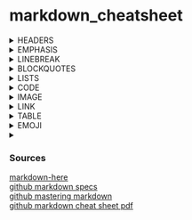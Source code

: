 # markdown_cheatsheet

<details><summary> HEADERS </summary>
<p>
  
```markdown
# h1
## h2
### h3
#### h4
##### h5
###### h6
```
# h1
## h2
### h3
#### h4
##### h5
###### h6

</p>
</details>

<details><summary> EMPHASIS </summary>
<p>

```markdown
*This text will be italic*  
_This will also be italic_  
**This text will be bold**  
__This will also be bold__  
*You **can** combine them*  
_**or use both together**_
```

*This text will be italic*  
_This will also be italic_  
**This text will be bold**  
__This will also be bold__  
*You **can** combine them*  
_**or use both together**_

</p>
</details>

<details><summary> LINEBREAK </summary>
<p>
  
```
Hello  (<-- no spaces)
World
```

Hello
World

---
 
```
Hello  (<-- one spaces)
World
```

Hello 
World

---

```
Hello  (<-- two spaces)
World
```

Hello  
World

---

```
Hello
World
```

Hello
World

---

```
Hello<br/>
World
```

Hello<br/>
World

---

```
Hello

World
```

Hello

World

---

```
hello\
world
```

hello\
world


</p>
</details>

<details><summary> BLOCKQUOTES </summary>
<p>

```markdown
As Kanye West said:

> We're living the future so
> the present is our past.
```

As Kanye West said:

> We're living the future so
> the present is our past.

</p>
</details>

<details><summary> LISTS </summary>
<p>

#### Unordered

```markdown
* Item 1
* Item 2
  * Item 2a
  * Item 2b
```

* Item 1
* Item 2
  * Item 2a
  * Item 2b
  
---

#### Ordered

```markdown
1. Item 1
1. Item 2
1. Item 3
   1. Item 3a
   1. Item 3b
```

1. Item 1
1. Item 2
1. Item 3
   1. Item 3a
   1. Item 3b
  
---  

 #### Task List
 
 ```markdown
- [x] @mentions, #refs, [links](), **formatting**, and <del>tags</del> supported
- [x] list syntax required (any unordered or ordered list supported)
- [x] this is a complete item
- [ ] this is an incomplete item
 ```
 
- [x] @mentions, #refs, [links](), **formatting**, and <del>tags</del> supported
- [x] list syntax required (any unordered or ordered list supported)
- [x] this is a complete item
- [ ] this is an incomplete item

</p>
</details>


<details><summary> CODE </summary>
<p>
  
#### inline code

```markdown
the `print()` functions prints text
```

the `print()` functions prints text

---

#### block code

````markdown
this is a Python function:
```python
def foo(bar):
  print(bar)
```
````

```python
def foo(bar):
  print(bar)
```

</p>
</details>

<details><summary> IMAGE </summary>
<p>

```markdown
![wikipedia logo](https://upload.wikimedia.org/wikipedia/commons/8/80/Wikipedia-logo-v2.svg)
```

![wikipedia logo](https://upload.wikimedia.org/wikipedia/commons/8/80/Wikipedia-logo-v2.svg)

</p>
</details>


<details><summary> LINK </summary>
<p>

```markdown
[www.wikipadia.org](http://www.wikipedia.org)  
http://www.github.com/
```
[www.wikipadia.org](http://www.wikipedia.org)  
http://www.github.com/

</p>
</details>

<details><summary> TABLE </summary>
<p>

```markdown
First Header | Second Header
------------ | -------------
Content from cell 1 | Content from cell 2
Content in the first column | Content in the second column
```

First Header | Second Header
------------ | -------------
Content from cell 1 | Content from cell 2
Content in the first column | Content in the second column

</p>
</details>



<details><summary> EMOJI </summary>
<p>

```markdown
:+1: :sparkles: :camel: :tada: :rocket: :metal: :octocat:
```

:+1: :sparkles: :camel: :tada: :rocket: :metal: :octocat

[https://github.com/ikatyang/emoji-cheat-sheet/blob/master/README.md](https://github.com/ikatyang/emoji-cheat-sheet/blob/master/README.md)  
[www.emoji-cheat-sheet.com](www.emoji-cheat-sheet.com)

</p>
</details>


<details><summary>  </summary>
<p>

```markdown

```

</p>
</details>

### Sources

[markdown-here](https://github.com/adam-p/markdown-here/wiki/Markdown-Here-Cheatsheet)  
[github markdown specs](https://github.github.com/gfm/)  
[github mastering markdown](https://guides.github.com/features/mastering-markdown/)  
[github markdown cheat sheet pdf](https://guides.github.com/pdfs/markdown-cheatsheet-online.pdf)  

